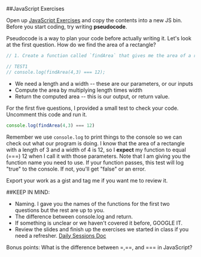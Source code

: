 ##JavaScript Exercises

Open up [JavaScript Exercises](javascript-exercises.js) and copy the contents into a new JS bin. Before you start coding, try writing **pseudocode**.

Pseudocode is a way to plan your code before actually writing it. Let's look at the first question. How do we find the area of a rectangle?

``` javascript
// 1. Create a function called `findArea` that gives me the area of a rectangle.

// TEST1
// console.log(findArea(4,3) === 12);
```

  * We need a length and a width -- these are our parameters, or our inputs
  * Compute the area by multiplying length times width
  * Return the computed area -- this is our output, or return value.

For the first five questions, I provided a small test to check your code. Uncomment this code and run it.

``` javascript
console.log(findArea(4,3) === 12)
```

Remember we use `console.log` to print things to the console so we can check out what our program is doing. I know that the area of a rectangle with a length of 3 and a width of 4 is 12, so I **expect** my function to equal (===) 12 when I call it with those parameters. Note that I am giving you the function name you need to use. If your function passes, this test will log "true" to the console. If not, you'll get "false" or an error.

Export your work as a gist and tag me if you want me to review it.

##KEEP IN MIND:
* Naming. I gave you the names of the functions for the first two questions but the rest are up to you.
* The difference between console.log and return.
* If something is unclear or we haven't covered it before, GOOGLE IT.
* Review the slides and finish up the exercises we started in class if you need a refresher. [Daily Sessions Doc](https://docs.google.com/document/d/1B5NF1R8X4hqJQ_0p8xrwjnE-nuTZh4yHrOZXy8ine34/edit)

Bonus points: What is the difference between =,==, and === in JavaScript?




